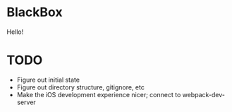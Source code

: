 # BlackBox
Hello!

# TODO
- Figure out initial state
- Figure out directory structure, gitignore, etc
- Make the iOS development experience nicer; connect to webpack-dev-server